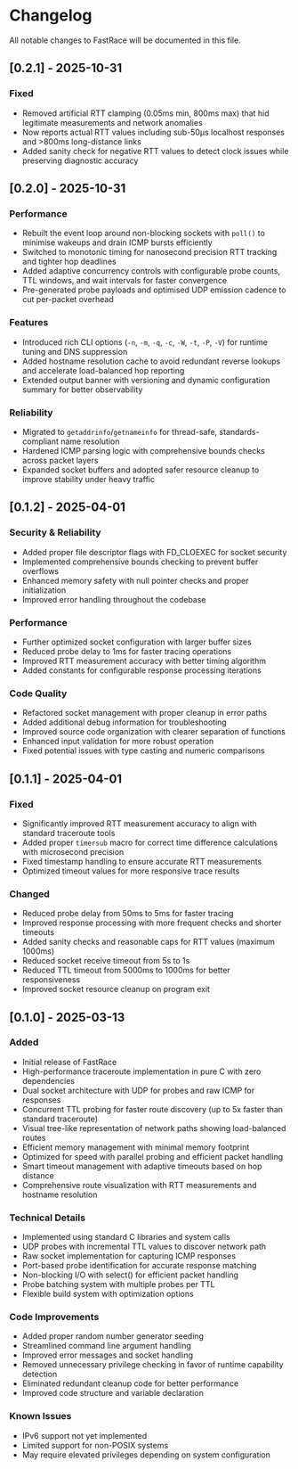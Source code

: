 # Changelog
All notable changes to FastRace will be documented in this file.

## [0.2.1] - 2025-10-31

### Fixed
- Removed artificial RTT clamping (0.05ms min, 800ms max) that hid legitimate measurements and network anomalies
- Now reports actual RTT values including sub-50µs localhost responses and >800ms long-distance links
- Added sanity check for negative RTT values to detect clock issues while preserving diagnostic accuracy

## [0.2.0] - 2025-10-31

### Performance
- Rebuilt the event loop around non-blocking sockets with `poll()` to minimise wakeups and drain ICMP bursts efficiently
- Switched to monotonic timing for nanosecond precision RTT tracking and tighter hop deadlines
- Added adaptive concurrency controls with configurable probe counts, TTL windows, and wait intervals for faster convergence
- Pre-generated probe payloads and optimised UDP emission cadence to cut per-packet overhead

### Features
- Introduced rich CLI options (`-n`, `-m`, `-q`, `-c`, `-W`, `-t`, `-P`, `-V`) for runtime tuning and DNS suppression
- Added hostname resolution cache to avoid redundant reverse lookups and accelerate load-balanced hop reporting
- Extended output banner with versioning and dynamic configuration summary for better observability

### Reliability
- Migrated to `getaddrinfo`/`getnameinfo` for thread-safe, standards-compliant name resolution
- Hardened ICMP parsing logic with comprehensive bounds checks across packet layers
- Expanded socket buffers and adopted safer resource cleanup to improve stability under heavy traffic

## [0.1.2] - 2025-04-01

### Security & Reliability
- Added proper file descriptor flags with FD_CLOEXEC for socket security
- Implemented comprehensive bounds checking to prevent buffer overflows
- Enhanced memory safety with null pointer checks and proper initialization
- Improved error handling throughout the codebase

### Performance
- Further optimized socket configuration with larger buffer sizes 
- Reduced probe delay to 1ms for faster tracing operations
- Improved RTT measurement accuracy with better timing algorithm
- Added constants for configurable response processing iterations

### Code Quality
- Refactored socket management with proper cleanup in error paths
- Added additional debug information for troubleshooting
- Improved source code organization with clearer separation of functions
- Enhanced input validation for more robust operation
- Fixed potential issues with type casting and numeric comparisons

## [0.1.1] - 2025-04-01

### Fixed
- Significantly improved RTT measurement accuracy to align with standard traceroute tools
- Added proper `timersub` macro for correct time difference calculations with microsecond precision
- Fixed timestamp handling to ensure accurate RTT measurements
- Optimized timeout values for more responsive trace results

### Changed
- Reduced probe delay from 50ms to 5ms for faster tracing
- Improved response processing with more frequent checks and shorter timeouts
- Added sanity checks and reasonable caps for RTT values (maximum 1000ms)
- Reduced socket receive timeout from 5s to 1s
- Reduced TTL timeout from 5000ms to 1000ms for better responsiveness
- Improved socket resource cleanup on program exit

## [0.1.0] - 2025-03-13

### Added
- Initial release of FastRace
- High-performance traceroute implementation in pure C with zero dependencies
- Dual socket architecture with UDP for probes and raw ICMP for responses
- Concurrent TTL probing for faster route discovery (up to 5x faster than standard traceroute)
- Visual tree-like representation of network paths showing load-balanced routes
- Efficient memory management with minimal memory footprint
- Optimized for speed with parallel probing and efficient packet handling
- Smart timeout management with adaptive timeouts based on hop distance
- Comprehensive route visualization with RTT measurements and hostname resolution

### Technical Details
- Implemented using standard C libraries and system calls
- UDP probes with incremental TTL values to discover network path
- Raw socket implementation for capturing ICMP responses
- Port-based probe identification for accurate response matching
- Non-blocking I/O with select() for efficient packet handling
- Probe batching system with multiple probes per TTL
- Flexible build system with optimization options

### Code Improvements
- Added proper random number generator seeding
- Streamlined command line argument handling
- Improved error messages and socket handling
- Removed unnecessary privilege checking in favor of runtime capability detection
- Eliminated redundant cleanup code for better performance
- Improved code structure and variable declaration

### Known Issues
- IPv6 support not yet implemented
- Limited support for non-POSIX systems
- May require elevated privileges depending on system configuration
